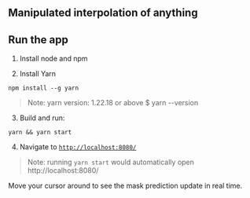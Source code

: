 ## Manipulated interpolation of anything

## Run the app

1. Install node and npm

2. Install Yarn

```
npm install --g yarn
```
> Note: yarn version: 1.22.18 or above
$ yarn --version

3. Build and run:

```
yarn && yarn start
```

4. Navigate to [`http://localhost:8080/`](http://localhost:8080/)
> Note: running `yarn start` would automatically open http://localhost:8080/

Move your cursor around to see the mask prediction update in real time.